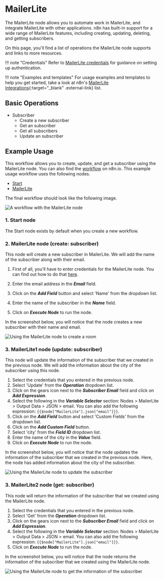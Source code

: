 # MailerLite

The MailerLite node allows you to automate work in MailerLite, and integrate MailerLite with other applications. n8n has built-in support for a wide range of MailerLite features, including creating, updating, deleting, and getting subscribers.

On this page, you'll find a list of operations the MailerLite node supports and links to more resources.

!!! note "Credentials"
    Refer to [MailerLite credentials](/integrations/builtin/credentials/mailerlite/) for guidance on setting up authentication. 

!!! note "Examples and templates"
    For usage examples and templates to help you get started, take a look at n8n's [MailerLite integrations](https://n8n.io/integrations/mailerlite/){:target="_blank" .external-link} list.


## Basic Operations

* Subscriber
    * Create a new subscriber
    * Get an subscriber
    * Get all subscribers
    * Update an subscriber

## Example Usage

This workflow allows you to create, update, and get a subscriber using the MailerLite node. You can also find the [workflow](https://n8n.io/workflows/751) on n8n.io. This example usage workflow uses the following nodes.
- [Start](/integrations/builtin/core-nodes/n8n-nodes-base.start/)
- [MailerLite]()

The final workflow should look like the following image.

![A workflow with the MailerLite node](/_images/integrations/builtin/app-nodes/mailerlite/workflow.png)

### 1. Start node

The Start node exists by default when you create a new workflow.

### 2. MailerLite node (create: subscriber)

This node will create a new subscriber in MailerLite. We will add the name of the subscriber along with their email.

1. First of all, you'll have to enter credentials for the MailerLite node. You can find out how to do that [here](/integrations/builtin/credentials/mailerlite/).

2. Enter the email address in the ***Email*** field.
3. Click on the ***Add Field*** button and select 'Name' from the dropdown list.
4. Enter the name of the subscriber in the ***Name*** field.
5. Click on ***Execute Node*** to run the node.

In the screenshot below, you will notice that the node creates a new subscriber with their name and email.

![Using the MailerLite node to create a room](/_images/integrations/builtin/app-nodes/mailerlite/mailerlite_node.png)

### 3. MailerLite1 node (update: subscriber)

This node will update the information of the subscriber that we created in the previous node. We will add the information about the city of the subscriber using this node.


1. Select the credentials that you entered in the previous node.
2. Select 'Update' from the ***Operation*** dropdown list.
3. Click on the gears icon next to the ***Subscriber Email*** field and click on ***Add Expression***.
4. Select the following in the ***Variable Selector*** section: Nodes > MailerLite > Output Data > JSON > email. You can also add the following expression: `{{$node["MailerLite"].json["email"]}}`.
5. Click on the ***Add Field*** button and select 'Custom Fields' from the dropdown list.
6. Click on the ***Add Custom Field*** button.
7. Select 'city' from the ***Field ID*** dropdown list.
8. Enter the name of the city in the ***Value*** field.
9. Click on ***Execute Node*** to run the node.


In the screenshot below, you will notice that the node updates the information of the subscriber that we created in the previous node. Here, the node has added information about the city of the subscriber.

![Using the MailerLite node to update the subscriber](/_images/integrations/builtin/app-nodes/mailerlite/mailerlite1_node.png)

### 3. MailerLite2 node (get: subscriber)

This node will return the information of the subscriber that we created using the MailerLite node.


1. Select the credentials that you entered in the previous node.
2. Select 'Get' from the ***Operation*** dropdown list.
3. Click on the gears icon next to the ***Subscriber Email*** field and click on ***Add Expression***.
4. Select the following in the ***Variable Selector*** section: Nodes > MailerLite > Output Data > JSON > email. You can also add the following expression: `{{$node["MailerLite"].json["email"]}}`.
5. Click on ***Execute Node*** to run the node.


In the screenshot below, you will notice that the node returns the information of the subscriber that we created using the MailerLite node.

![Using the MailerLite node to get the information of the subscriber](/_images/integrations/builtin/app-nodes/mailerlite/mailerlite2_node.png)
